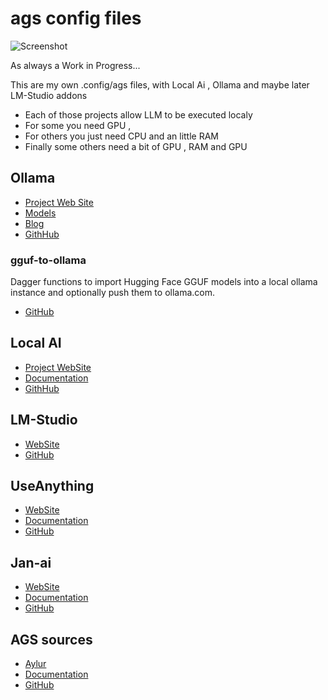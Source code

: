 # ags config files
![Screenshot](./screenshot.png)

As always a Work in Progress... 

This are my own .config/ags files, with Local Ai , Ollama and maybe later LM-Studio addons 
- Each of those projects allow LLM to be executed localy 
- For some you need GPU ,
- For others you just need CPU and an little RAM
- Finally some others need a bit of GPU , RAM and GPU

## Ollama
- [Project Web Site](https://ollama.com/)
- [Models](https://ollama.com/library)
- [Blog](https://ollama.com/blog)
- [GithHub](https://github.com/ollama/ollama)
### gguf-to-ollama
Dagger functions to import Hugging Face GGUF models into a local ollama instance and optionally push them to ollama.com.
- [GitHub](https://github.com/adrienbrault/hf-gguf-to-ollama)

## Local AI

- [Project WebSite](https://localai.io)
- [Documentation](https://localai.io/docs/)
- [GithHub](https://github.com/mudler/LocalAI)
  
## LM-Studio
- [WebSite](https://lmstudio.ai/)
- [GitHub](https://github.com/lmstudio-ai)

## UseAnything
- [WebSite](https://useanything.com/)
- [Documentation](https://docs.useanything.com/)
- [GitHub](https://github.com/Mintplex-Labs/anything-llm)

## Jan-ai
- [WebSite](https://jan.ai/)
- [Documentation](https://jan.ai/docs/)
- [GitHub](https://github.com/janhq/jan)

## AGS sources 
- [Aylur](https://github.com/Aylur)
- [Documentation](https://aylur.github.io/ags-docs/)
- [GitHub](https://github.com/Aylur/ags)

